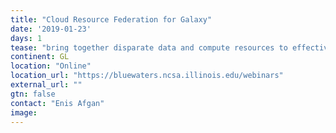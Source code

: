 ```yaml
---
title: "Cloud Resource Federation for Galaxy"
date: '2019-01-23'
days: 1
tease: "bring together disparate data and compute resources to effectively handle large data and long computations"
continent: GL
location: "Online"
location_url: "https://bluewaters.ncsa.illinois.edu/webinars"
external_url: ""
gtn: false
contact: "Enis Afgan"
image: 
---
```

